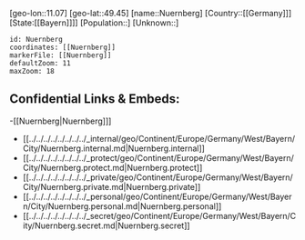 ﻿---
location: [49.45,11.07]
mapzoom: [7,12] 
mapmarker: city 
type: City
tags:
- geo/City


SpocWebEntityId: 33003
isDeleted: false
confidential: public

---
[geo-lon::11.07]
[geo-lat::49.45]
[name::Nuernberg]
[Country::[[Germany]]]
[State:[[Bayern]]]]
[Population::]
[Unknown::]


```leaflet
id: Nuernberg
coordinates: [[Nuernberg]]
markerFile: [[Nuernberg]]
defaultZoom: 11 
maxZoom: 18
```


## Confidential Links & Embeds: 
-[[Nuernberg|Nuernberg]]] 
- [[../../../../../../../../_internal/geo/Continent/Europe/Germany/West/Bayern/City/Nuernberg.internal.md|Nuernberg.internal]] 
- [[../../../../../../../../_protect/geo/Continent/Europe/Germany/West/Bayern/City/Nuernberg.protect.md|Nuernberg.protect]] 
- [[../../../../../../../../_private/geo/Continent/Europe/Germany/West/Bayern/City/Nuernberg.private.md|Nuernberg.private]] 
- [[../../../../../../../../_personal/geo/Continent/Europe/Germany/West/Bayern/City/Nuernberg.personal.md|Nuernberg.personal]] 
- [[../../../../../../../../_secret/geo/Continent/Europe/Germany/West/Bayern/City/Nuernberg.secret.md|Nuernberg.secret]] 
